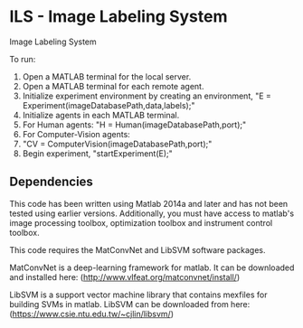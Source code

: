 # ILS - Image Labeling System
Image Labeling System

To run:
1. Open a MATLAB terminal for the local server.
2. Open a MATLAB terminal for each remote agent.
3. Initialize experiment environment by creating an environment,
    "E = Experiment(imageDatabasePath,data,labels);"
4. Initialize agents in each MATLAB terminal.
5. For Human agents:
    "H = Human(imageDatabasePath,port);"
6. For Computer-Vision agents:
7.  "CV = ComputerVision(imageDatabasePath,port);"
5. Begin experiment, "startExperiment(E);"

## Dependencies

This code has been written using Matlab 2014a and later and has not been tested using earlier versions. Additionally, you must have access to matlab's image processing toolbox, optimization toolbox and instrument control toolbox. 

This code requires the MatConvNet and LibSVM software packages.

MatConvNet is a deep-learning framework for matlab. It can be downloaded and installed here:
(http://www.vlfeat.org/matconvnet/install/)

LibSVM is a support vector machine library that contains mexfiles for building SVMs in matlab. LibSVM can be downloaded from here:
(https://www.csie.ntu.edu.tw/~cjlin/libsvm/)




